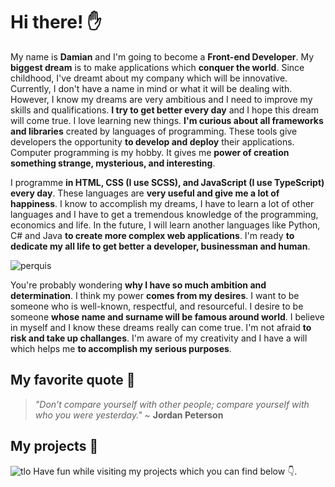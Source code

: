 # Hi there! :raised_hand:

My name is **Damian** and I'm going to become a **Front-end Developer**. My **biggest dream** is to make applications which **conquer the world**. Since childhood, I've dreamt about my company which will be innovative. Currently, I don't have a name in mind or what it will be dealing with. However, I know my dreams are very ambitious and I need to improve my skills and qualifications. **I try to get better every day** and I hope this dream will come true. I love learning new things. **I'm curious about all frameworks and libraries** created by languages of programming. These tools give developers the opportunity **to develop and deploy** their applications. Computer programming is my hobby. It gives me **power of creation something strange, mysterious, and interesting**. 

I programme **in HTML, CSS (I use SCSS), and JavaScript (I use TypeScript) every day**. These languages are **very useful and give me a lot of happiness**. I know to accomplish my dreams, I have to learn a lot of other languages and I have to get a tremendous knowledge of the programming, economics and life. In the future, I will learn another languages like Python, C# and Java **to create more complex web applications**. I'm ready **to dedicate my all life to get better a developer, businessman and human**. 

![perquis](https://user-images.githubusercontent.com/71089523/183462687-262641ea-2b5d-4acf-b18b-693925ad4475.png)

You're probably wondering **why I have so much ambition and determination**. I think my power **comes from my desires**. I want to be someone who is well-known, respectful, and resourceful. I desire to be someone **whose name and surname will be famous around world**. I believe in myself and I know these dreams really can come true. I'm not afraid **to risk and take up challanges**. I'm aware of my creativity and I have a will which helps me **to accomplish my serious purposes**. 

## My favorite quote :bookmark_tabs:
> *"Don’t compare yourself with other people; compare yourself with who you were yesterday."* ~ **Jordan Peterson**

## My projects :open_file_folder:

![tlo](https://user-images.githubusercontent.com/71089523/183244205-ae277c6e-bbd4-42a8-abf2-bddd30562043.png)
Have fun while visiting my projects which you can find below :point_down:.
